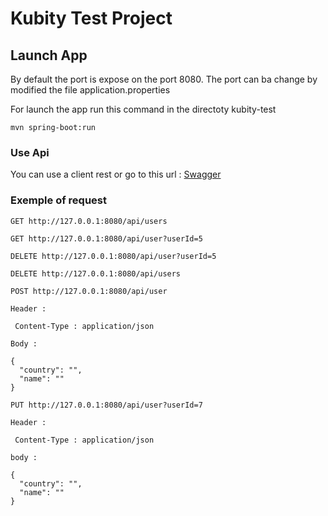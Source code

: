 # Kubity Test Project

## Launch App

By default the port is expose on the port 8080. The port can ba change by modified the file application.properties

For launch the app run this command in the directoty kubity-test

```
mvn spring-boot:run
```

### Use Api

You can use a client rest or go to this url : [Swagger](http://127.0.0.1:8080/swagger-ui.html)

### Exemple of request 

```
GET http://127.0.0.1:8080/api/users
```

```
GET http://127.0.0.1:8080/api/user?userId=5
```

```
DELETE http://127.0.0.1:8080/api/user?userId=5
```

```
DELETE http://127.0.0.1:8080/api/users
```

```
POST http://127.0.0.1:8080/api/user
 
Header :
 
 Content-Type : application/json
 
Body :
  
{
  "country": "",
  "name": ""
}
```


```
PUT http://127.0.0.1:8080/api/user?userId=7
  
Header :
 
 Content-Type : application/json
 
body :
  
{
  "country": "",
  "name": ""
}
```
